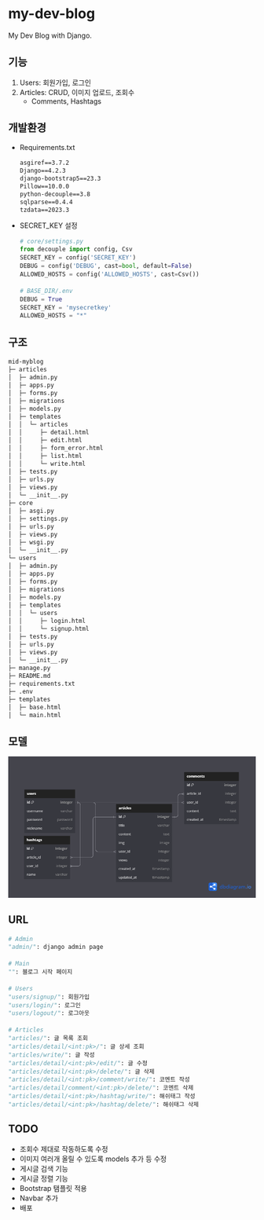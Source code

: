 # my-dev-blog

My Dev Blog with Django.

## 기능

1. Users: 회원가입, 로그인
2. Articles: CRUD, 이미지 업로드, 조회수
    - Comments, Hashtags

## 개발환경

-   Requirements.txt

    ```
    asgiref==3.7.2
    Django==4.2.3
    django-bootstrap5==23.3
    Pillow==10.0.0
    python-decouple==3.8
    sqlparse==0.4.4
    tzdata==2023.3
    ```

-   SECRET_KEY 설정

    ```py
    # core/settings.py
    from decouple import config, Csv
    SECRET_KEY = config('SECRET_KEY')
    DEBUG = config('DEBUG', cast=bool, default=False)
    ALLOWED_HOSTS = config('ALLOWED_HOSTS', cast=Csv())

    # BASE_DIR/.env
    DEBUG = True
    SECRET_KEY = 'mysecretkey'
    ALLOWED_HOSTS = "*"
    ```

## 구조

```
mid-myblog
├─ articles
│  ├─ admin.py
│  ├─ apps.py
│  ├─ forms.py
│  ├─ migrations
│  ├─ models.py
│  ├─ templates
│  │  └─ articles
│  │     ├─ detail.html
│  │     ├─ edit.html
│  │     ├─ form_error.html
│  │     ├─ list.html
│  │     └─ write.html
│  ├─ tests.py
│  ├─ urls.py
│  ├─ views.py
│  └─ __init__.py
├─ core
│  ├─ asgi.py
│  ├─ settings.py
│  ├─ urls.py
│  ├─ views.py
│  ├─ wsgi.py
│  └─ __init__.py
└─ users
│  ├─ admin.py
│  ├─ apps.py
│  ├─ forms.py
│  ├─ migrations
│  ├─ models.py
│  ├─ templates
│  │  └─ users
│  │     ├─ login.html
│  │     └─ signup.html
│  ├─ tests.py
│  ├─ urls.py
│  ├─ views.py
│  └─ __init__.py
├─ manage.py
├─ README.md
├─ requirements.txt
├─ .env
├─ templates
│  ├─ base.html
│  └─ main.html
```

## 모델

![models](readme/erd.png)

## URL

```py
# Admin
"admin/": django admin page

# Main
"": 블로그 시작 페이지

# Users
"users/signup/": 회원가입
"users/login/": 로그인
"users/logout/": 로그아웃

# Articles
"articles/": 글 목록 조회
"articles/detail/<int:pk>/": 글 상세 조회
"articles/write/": 글 작성
"articles/detail/<int:pk>/edit/": 글 수정
"articles/detail/<int:pk>/delete/": 글 삭제
"articles/detail/<int:pk>/comment/write/": 코멘트 작성
"articles/detail/comment/<int:pk>/delete/": 코멘트 삭제
"articles/detail/<int:pk>/hashtag/write/": 해쉬태그 작성
"articles/detail/<int:pk>/hashtag/delete/": 해쉬태그 삭제
```

## TODO

-   조회수 제대로 작동하도록 수정
-   이미지 여러개 올릴 수 있도록 models 추가 등 수정
-   게시글 검색 기능
-   게시글 정렬 기능
-   Bootstrap 탬플릿 적용
-   Navbar 추가
-   배포
